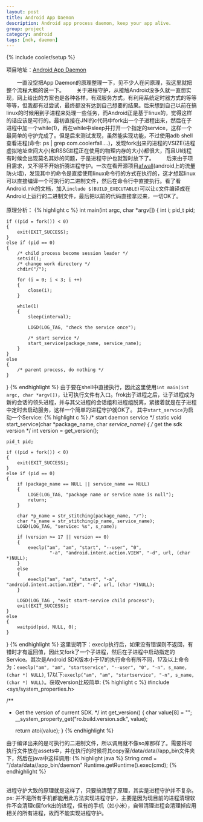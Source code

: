 ```yaml
---
layout: post
title: Android App Daemon
description: Android app process daemon, keep your app alive.
group: project
category: android
tags: [ndk, daemon]
---
```

{% include cooler/setup %}

项目地址：[Android App Daemon][1]

　　一直没空把App Daemon的原理整理一下，见不少人在问原理，我这里就把整个流程大概的说一下。
　　关于进程守护，从接触Android没多久就一直想实现，网上给出的方案也是各种各样，有双服务方式，有利用系统定时器方式的等等等等，但我都有过尝试，最终都没有达到自己想要的结果。后来想到自己以前在搞linux的时候用到子进程来处理一些任务，而Android正是基于linux的，觉得这样的话应该是可行的。最初直接在JNI的c代码中fork出一个子进程出来，然后在子进程中加一个while(1)，再在while中sleep并打开一个指定的service，这样一个最简单的守护完成了。但是后来测试发现，虽然能实现功能，不过使用adb shell查看进程(命令: ps | grep com.coolerfall....)，发现fork出来的进程的VSIZE(进程虚拟地址空间大小)和RSS(进程正在使用的物理内存的大小)都很大，而且UI线程有时候会出现莫名其妙的问题，于是进程守护也就暂时放下了。
　　后来由于项目需求，又不得不开始折腾进程守护。一次在看开源项目[afwall][2](android上的流量防火墙)，发现其中的命令是直接使用linux命令行的方式在执行的，这才想起linux可以直接编译一个可执行的二进制文件，然后在命令行中直接执行。看了看Android.mk的文档，加入`include $(BUILD_EXECUTABLE)`可以让c文件编译成在Android上运行的二进制文件，最后把以前的代码直接拿过来，一切OK了。
<br/>
<br/>
原理分析：
{% highlight c %}
int main(int argc, char *argv[])
{
	int i;
	pid_t pid;

	if ((pid = fork()) < 0)
	{
	    exit(EXIT_SUCCESS);
	}
	else if (pid == 0)
	{
		/* child process become session leader */
		setsid();
		/* change work directory */
		chdir("/");

		for (i = 0; i < 3; i ++)
		{
			close(i);
		}
		
		while(1)
		{
			sleep(interval);

			LOGD(LOG_TAG, "check the service once");

			/* start service */
			start_service(package_name, service_name);
		}
	}
	else
	{
		/* parent process, do nothing */
	}
}
{% endhighlight %}
由于要在shell中直接执行，因此这里使用`int main(int argc, char *argv[])`，让可执行文件有入口。frok出子进程之后，让子进程成为新的会话的领头进程，并与其父进程的会话组和进程组脱离，紧接着就是在子进程中定时去启动服务，这样一个简单的进程守护就OK了。
其中`start_service`为启动一个Service:
{% highlight c %}
/* start daemon service */
static void start_service(char *package_name, char *service_name)
{
	/* get the sdk version */
	int version = get_version();

	pid_t pid;

	if ((pid = fork()) < 0)
	{
		exit(EXIT_SUCCESS);
	}
	else if (pid == 0)
	{
		if (package_name == NULL || service_name == NULL)
		{
			LOGE(LOG_TAG, "package name or service name is null");
			return;
		}

		char *p_name = str_stitching(package_name, "/");
		char *s_name = str_stitching(p_name, service_name);
		LOGD(LOG_TAG, "service: %s", s_name);

		if (version >= 17 || version == 0)
		{
			execlp("am", "am", "start", "--user", "0",
					"-a", "android.intent.action.VIEW", "-d", url, (char *)NULL);
		}
		else
		{
			execlp("am", "am", "start", "-a", "android.intent.action.VIEW", "-d", url, (char *)NULL);
		}

		LOGD(LOG_TAG , "exit start-service child process");
		exit(EXIT_SUCCESS);
	}
	else
	{
		waitpid(pid, NULL, 0);
	}
}
{% endhighlight %}
这里说明下：execlp执行后，如果没有错误则不返回，有错时才有返回值，因此又fork了一个子进程，然后在子进程中启动指定的Service。其次是Android SDK版本小于17的执行命令有所不同，17及以上命令为：`execlp("am", "am", "startservice",
"--user", "0", "-n", s_name, (char *) NULL)`, 17以下:`execlp("am", "am", "startservice", "-n", s_name, (char *) NULL)`。获取version比较简单:
{% highlight c %}
#include <sys/system_properties.h>

/**
 * Get the version of current SDK.
 */
int get_version()
{
	char value[8] = "";
    __system_property_get("ro.build.version.sdk", value);

    return atoi(value);
}
{% endhighlight %}

由于编译出来的是可执行的二进制文件，所以调用就不像so库那样了。需要将可执行文件放在assets中，并在执行的时候将其copy至/data/data/<packagename>/app_bin文件夹下，然后在java中这样调用: 
{% highlight java %}
String cmd = "/data/data/<packagename>/app_bin/daemon"
Runtime.getRuntime().exec(cmd);
{% endhighlight %}

<br/>
进程守护大致的原理就是这样了，只要搞清楚了原理，其实是进程守护并不复杂。
<br/>
ps: 并不是所有手机都能用此方法实现进程守护，主要是因为现目前的进程清理软件不会清理c层fork出的进程，但有的手机（如小米），自带清理进程会清理掉应用相关的所有进程，故而不能实现进程守护。

[1]: https://github.com/Coolerfall/Android-AppDaemon
[2]: https://github.com/ukanth/afwall